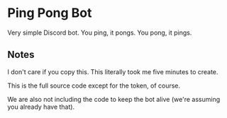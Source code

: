# Ping Pong Bot
Very simple Discord bot. You ping, it pongs. You pong, it pings.

## Notes
I don't care if you copy this. This literally took me five minutes to create.

This is the full source code except for the token, of course.

We are also not including the code to keep the bot alive (we're assuming you already have that).
